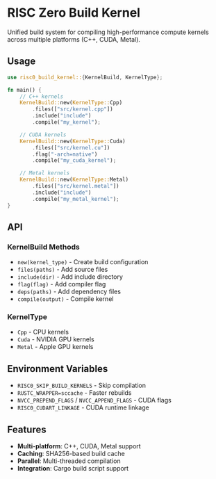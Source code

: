 # RISC Zero Build Kernel

Unified build system for compiling high-performance compute kernels across multiple platforms (C++, CUDA, Metal).

## Usage

```rust
use risc0_build_kernel::{KernelBuild, KernelType};

fn main() {
    // C++ kernels
    KernelBuild::new(KernelType::Cpp)
        .files(["src/kernel.cpp"])
        .include("include")
        .compile("my_kernel");

    // CUDA kernels
    KernelBuild::new(KernelType::Cuda)
        .files(["src/kernel.cu"])
        .flag("-arch=native")
        .compile("my_cuda_kernel");

    // Metal kernels
    KernelBuild::new(KernelType::Metal)
        .files(["src/kernel.metal"])
        .include("include")
        .compile("my_metal_kernel");
}
```

## API

### KernelBuild Methods
- `new(kernel_type)` - Create build configuration
- `files(paths)` - Add source files
- `include(dir)` - Add include directory
- `flag(flag)` - Add compiler flag
- `deps(paths)` - Add dependency files
- `compile(output)` - Compile kernel

### KernelType
- `Cpp` - CPU kernels
- `Cuda` - NVIDIA GPU kernels
- `Metal` - Apple GPU kernels

## Environment Variables

- `RISC0_SKIP_BUILD_KERNELS` - Skip compilation
- `RUSTC_WRAPPER=sccache` - Faster rebuilds
- `NVCC_PREPEND_FLAGS` / `NVCC_APPEND_FLAGS` - CUDA flags
- `RISC0_CUDART_LINKAGE` - CUDA runtime linkage

## Features

- **Multi-platform**: C++, CUDA, Metal support
- **Caching**: SHA256-based build cache
- **Parallel**: Multi-threaded compilation
- **Integration**: Cargo build script support
